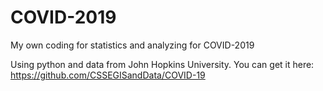 # COVID-2019
My own coding for statistics and analyzing for COVID-2019

Using python and data from John Hopkins University. You can get it here: https://github.com/CSSEGISandData/COVID-19
